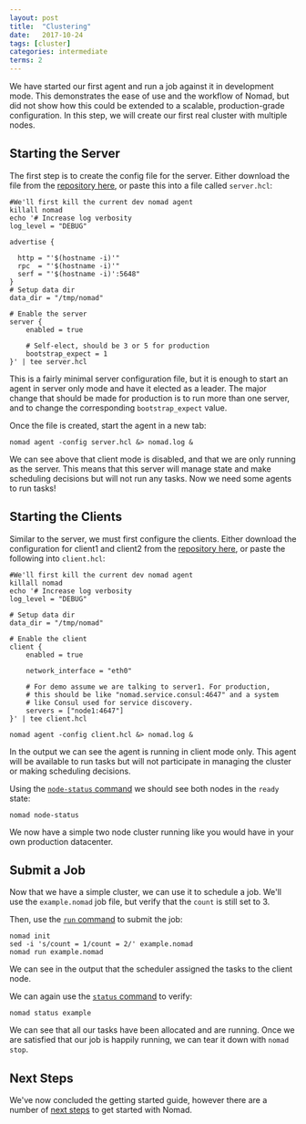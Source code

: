 ```yaml
---
layout: post
title:  "Clustering"
date:   2017-10-24
tags: [cluster]
categories: intermediate
terms: 2
---
```


We have started our first agent and run a job against it in development mode.
This demonstrates the ease of use and the workflow of Nomad, but did not show how
this could be extended to a scalable, production-grade configuration. In this step,
we will create our first real cluster with multiple nodes.

## Starting the Server

The first step is to create the config file for the server. Either download
the file from the [repository here](https://github.com/hashicorp/nomad/tree/master/demo/vagrant),
or paste this into a file called `server.hcl`:

```.term1
#We'll first kill the current dev nomad agent
killall nomad
echo '# Increase log verbosity
log_level = "DEBUG"

advertise {

  http = "'$(hostname -i)'"
  rpc  = "'$(hostname -i)'"
  serf = "'$(hostname -i)':5648"
}
# Setup data dir
data_dir = "/tmp/nomad"

# Enable the server
server {
    enabled = true

    # Self-elect, should be 3 or 5 for production
    bootstrap_expect = 1
}' | tee server.hcl
```

This is a fairly minimal server configuration file, but it
is enough to start an agent in server only mode and have it
elected as a leader. The major change that should be made for
production is to run more than one server, and to change the
corresponding `bootstrap_expect` value.

Once the file is created, start the agent in a new tab:

```.term1
nomad agent -config server.hcl &> nomad.log &
```

We can see above that client mode is disabled, and that we are
only running as the server. This means that this server will manage
state and make scheduling decisions but will not run any tasks.
Now we need some agents to run tasks!

## Starting the Clients

Similar to the server, we must first configure the clients. Either download
the configuration for client1 and client2 from the
[repository here](https://github.com/hashicorp/nomad/tree/master/demo/vagrant), or
paste the following into `client.hcl`:

```.term2
#We'll first kill the current dev nomad agent
killall nomad
echo '# Increase log verbosity
log_level = "DEBUG"

# Setup data dir
data_dir = "/tmp/nomad"

# Enable the client
client {
    enabled = true

    network_interface = "eth0"

    # For demo assume we are talking to server1. For production,
    # this should be like "nomad.service.consul:4647" and a system
    # like Consul used for service discovery.
    servers = ["node1:4647"]
}' | tee client.hcl

```

```.term2
nomad agent -config client.hcl &> nomad.log &
```

In the output we can see the agent is running in client mode only.
This agent will be available to run tasks but will not participate
in managing the cluster or making scheduling decisions.

Using the [`node-status` command](/docs/commands/node-status.html)
we should see both nodes in the `ready` state:

```.term1
nomad node-status
```

We now have a simple two node cluster running like you would have
in your own production datacenter.

## Submit a Job

Now that we have a simple cluster, we can use it to schedule a job.
We'll use the `example.nomad` job file, but
verify that the `count` is still set to 3.

Then, use the [`run` command](/docs/commands/run.html) to submit the job:

```.term1
nomad init
sed -i 's/count = 1/count = 2/' example.nomad
nomad run example.nomad
```

We can see in the output that the scheduler assigned the tasks to the client node.

We can again use the [`status` command](/docs/commands/status.html) to verify:

```.term1
nomad status example
```

We can see that all our tasks have been allocated and are running.
Once we are satisfied that our job is happily running, we can tear
it down with `nomad stop`.

## Next Steps

We've now concluded the getting started guide, however there are a number
of [next steps](next-steps.html) to get started with Nomad.

